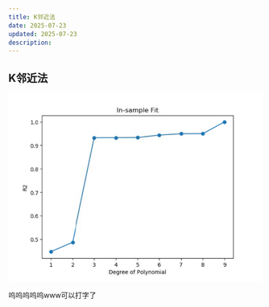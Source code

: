 ```yaml
---
title: K邻近法
date: 2025-07-23
updated: 2025-07-23
description:
---
```


## K邻近法

![配置](/images/Pasted%20image%2020250706152822.png)

呜呜呜呜呜www可以打字了
